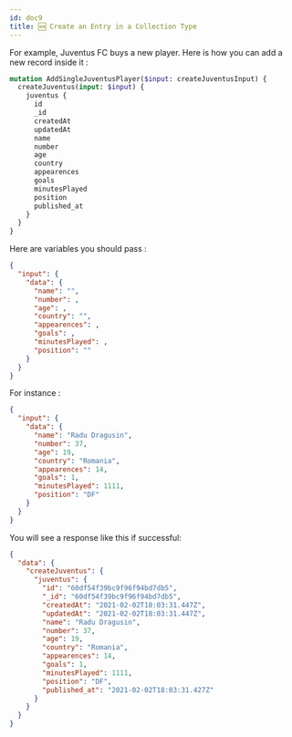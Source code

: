 ```yaml
---
id: doc9
title: 🆕 Create an Entry in a Collection Type
---
```


For example, Juventus FC buys a new player. Here is how you can add a new record inside it :
```graphql
mutation AddSingleJuventusPlayer($input: createJuventusInput) {
  createJuventus(input: $input) {
    juventus {
      id
      _id
      createdAt
      updatedAt
      name
      number
      age
      country
      appearences
      goals
      minutesPlayed
      position
      published_at
    }
  }
}
```

Here are variables you should pass :
```json
{
  "input": {
    "data": {
      "name": "",
      "number": ,
      "age": ,
      "country": "",
      "appearences": ,
      "goals": ,
      "minutesPlayed": ,
      "position": ""
    }
  }
}
```

For instance :
```json
{
  "input": {
    "data": {
      "name": "Radu Dragusin",
      "number": 37,
      "age": 19,
      "country": "Romania",
      "appearences": 14,
      "goals": 1,
      "minutesPlayed": 1111,
      "position": "DF"
    }
  }
}
```

You will see a response like this if successful:
```json
{
  "data": {
    "createJuventus": {
      "juventus": {
        "id": "60df54f39bc9f96f94bd7db5",
        "_id": "60df54f39bc9f96f94bd7db5",
        "createdAt": "2021-02-02T18:03:31.447Z",
        "updatedAt": "2021-02-02T18:03:31.447Z",
        "name": "Radu Dragusin",
        "number": 37,
        "age": 19,
        "country": "Romania",
        "appearences": 14,
        "goals": 1,
        "minutesPlayed": 1111,
        "position": "DF",
        "published_at": "2021-02-02T18:03:31.427Z"
      }
    }
  }
}
```
